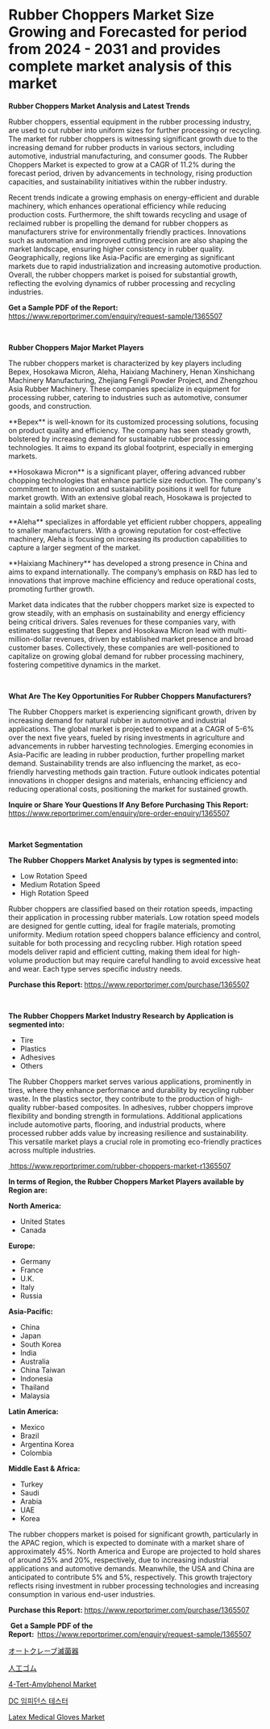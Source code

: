 <p><h1>Rubber Choppers Market Size Growing and Forecasted for period from 2024 - 2031 and provides complete market analysis of this market</h1></p><p><strong>Rubber Choppers Market Analysis and Latest Trends</strong></p>
<p><p>Rubber choppers, essential equipment in the rubber processing industry, are used to cut rubber into uniform sizes for further processing or recycling. The market for rubber choppers is witnessing significant growth due to the increasing demand for rubber products in various sectors, including automotive, industrial manufacturing, and consumer goods. The Rubber Choppers Market is expected to grow at a CAGR of 11.2% during the forecast period, driven by advancements in technology, rising production capacities, and sustainability initiatives within the rubber industry.</p><p>Recent trends indicate a growing emphasis on energy-efficient and durable machinery, which enhances operational efficiency while reducing production costs. Furthermore, the shift towards recycling and usage of reclaimed rubber is propelling the demand for rubber choppers as manufacturers strive for environmentally friendly practices. Innovations such as automation and improved cutting precision are also shaping the market landscape, ensuring higher consistency in rubber quality. Geographically, regions like Asia-Pacific are emerging as significant markets due to rapid industrialization and increasing automotive production. Overall, the rubber choppers market is poised for substantial growth, reflecting the evolving dynamics of rubber processing and recycling industries.</p></p>
<p><strong>Get a Sample PDF of the Report:&nbsp;</strong> <a href="https://www.reportprimer.com/enquiry/request-sample/1365507">https://www.reportprimer.com/enquiry/request-sample/1365507</a></p>
<p>&nbsp;</p>
<p><strong>Rubber Choppers Major Market Players</strong></p>
<p><p>The rubber choppers market is characterized by key players including Bepex, Hosokawa Micron, Aleha, Haixiang Machinery, Henan Xinshichang Machinery Manufacturing, Zhejiang Fengli Powder Project, and Zhengzhou Asia Rubber Machinery. These companies specialize in equipment for processing rubber, catering to industries such as automotive, consumer goods, and construction.</p><p>**Bepex** is well-known for its customized processing solutions, focusing on product quality and efficiency. The company has seen steady growth, bolstered by increasing demand for sustainable rubber processing technologies. It aims to expand its global footprint, especially in emerging markets.</p><p>**Hosokawa Micron** is a significant player, offering advanced rubber chopping technologies that enhance particle size reduction. The company's commitment to innovation and sustainability positions it well for future market growth. With an extensive global reach, Hosokawa is projected to maintain a solid market share.</p><p>**Aleha** specializes in affordable yet efficient rubber choppers, appealing to smaller manufacturers. With a growing reputation for cost-effective machinery, Aleha is focusing on increasing its production capabilities to capture a larger segment of the market.</p><p>**Haixiang Machinery** has developed a strong presence in China and aims to expand internationally. The company’s emphasis on R&D has led to innovations that improve machine efficiency and reduce operational costs, promoting further growth.</p><p>Market data indicates that the rubber choppers market size is expected to grow steadily, with an emphasis on sustainability and energy efficiency being critical drivers. Sales revenues for these companies vary, with estimates suggesting that Bepex and Hosokawa Micron lead with multi-million-dollar revenues, driven by established market presence and broad customer bases. Collectively, these companies are well-positioned to capitalize on growing global demand for rubber processing machinery, fostering competitive dynamics in the market.</p></p>
<p>&nbsp;</p>
<p><strong>What Are The Key Opportunities For Rubber Choppers Manufacturers?</strong></p>
<p><p>The Rubber Choppers market is experiencing significant growth, driven by increasing demand for natural rubber in automotive and industrial applications. The global market is projected to expand at a CAGR of 5-6% over the next five years, fueled by rising investments in agriculture and advancements in rubber harvesting technologies. Emerging economies in Asia-Pacific are leading in rubber production, further propelling market demand. Sustainability trends are also influencing the market, as eco-friendly harvesting methods gain traction. Future outlook indicates potential innovations in chopper designs and materials, enhancing efficiency and reducing operational costs, positioning the market for sustained growth.</p></p>
<p><strong>Inquire or Share Your Questions If Any Before Purchasing This Report:</strong> <a href="https://www.reportprimer.com/enquiry/pre-order-enquiry/1365507">https://www.reportprimer.com/enquiry/pre-order-enquiry/1365507</a></p>
<p>&nbsp;</p>
<p><strong>Market Segmentation</strong></p>
<p><strong>The Rubber Choppers Market Analysis by types is segmented into:</strong></p>
<p><ul><li>Low Rotation Speed</li><li>Medium Rotation Speed</li><li>High Rotation Speed</li></ul></p>
<p><p>Rubber choppers are classified based on their rotation speeds, impacting their application in processing rubber materials. Low rotation speed models are designed for gentle cutting, ideal for fragile materials, promoting uniformity. Medium rotation speed choppers balance efficiency and control, suitable for both processing and recycling rubber. High rotation speed models deliver rapid and efficient cutting, making them ideal for high-volume production but may require careful handling to avoid excessive heat and wear. Each type serves specific industry needs.</p></p>
<p><strong>Purchase this Report:&nbsp;</strong><a href="https://www.reportprimer.com/purchase/1365507">https://www.reportprimer.com/purchase/1365507</a></p>
<p>&nbsp;</p>
<p><strong>The Rubber Choppers Market Industry Research by Application is segmented into:</strong></p>
<p><ul><li>Tire</li><li>Plastics</li><li>Adhesives</li><li>Others</li></ul></p>
<p><p>The Rubber Choppers market serves various applications, prominently in tires, where they enhance performance and durability by recycling rubber waste. In the plastics sector, they contribute to the production of high-quality rubber-based composites. In adhesives, rubber choppers improve flexibility and bonding strength in formulations. Additional applications include automotive parts, flooring, and industrial products, where processed rubber adds value by increasing resilience and sustainability. This versatile market plays a crucial role in promoting eco-friendly practices across multiple industries.</p></p>
<p><a href="https://www.reportprimer.com/rubber-choppers-market-r1365507">&nbsp;https://www.reportprimer.com/rubber-choppers-market-r1365507</a></p>
<p><strong>In terms of Region, the Rubber Choppers Market Players available by Region are:</strong></p>
<p>
    <p> <strong> North America: </strong>
        <ul>
            <li>United States</li>
            <li>Canada</li>
        </ul>
        </p> 
    <p> <strong> Europe: </strong>
        <ul>
            <li>Germany</li>
            <li>France</li>
            <li>U.K.</li>
            <li>Italy</li>
            <li>Russia</li>
        </ul>
        </p> 
    <p> <strong> Asia-Pacific: </strong>
        <ul>
            <li>China</li>
            <li>Japan</li>
            <li>South Korea</li>
            <li>India</li>
            <li>Australia</li>
            <li>China Taiwan</li>
            <li>Indonesia</li>
            <li>Thailand</li>
            <li>Malaysia</li>
        </ul>
        </p> 
    <p> <strong> Latin America: </strong>
        <ul>
            <li>Mexico</li>
            <li>Brazil</li>
            <li>Argentina Korea</li>
            <li>Colombia</li>
        </ul>
        </p> 
    <p> <strong> Middle East & Africa: </strong>
        <ul>
            <li>Turkey</li>
            <li>Saudi</li>
            <li>Arabia</li>
            <li>UAE</li>
            <li>Korea</li>
        </ul>
    </p>
    </p>
<p><p>The rubber choppers market is poised for significant growth, particularly in the APAC region, which is expected to dominate with a market share of approximately 45%. North America and Europe are projected to hold shares of around 25% and 20%, respectively, due to increasing industrial applications and automotive demands. Meanwhile, the USA and China are anticipated to contribute 5% and 5%, respectively. This growth trajectory reflects rising investment in rubber processing technologies and increasing consumption in various end-user industries.</p></p>
<p><strong>Purchase this Report: </strong><a href="https://www.reportprimer.com/purchase/1365507">https://www.reportprimer.com/purchase/1365507</a></p>
<p>&nbsp;<strong>Get a Sample PDF of the Report:&nbsp;&nbsp;</strong><a href="https://www.reportprimer.com/enquiry/request-sample/1365507">https://www.reportprimer.com/enquiry/request-sample/1365507</a></p>
<p><strong></strong></p>
<p><p><a href="https://medium.com/@qyzhmeiu47/%E3%82%AA%E3%83%BC%E3%83%88%E3%82%AF%E3%83%AC%E3%83%BC%E3%83%96%E6%BB%85%E8%8F%8C%E5%99%A8%E5%B8%82%E5%A0%B4%E3%81%AE%E8%A6%8F%E6%A8%A1-%E3%82%B7%E3%82%A7%E3%82%A2%E3%81%8A%E3%82%88%E3%81%B3%E5%8B%95%E5%90%91%E5%88%86%E6%9E%90%E3%83%AC%E3%83%9D%E3%83%BC%E3%83%88-%E8%A3%BD%E5%93%81%E5%88%A5-%E5%9E%82%E7%9B%B4%E5%9E%8B-%E6%B0%B4%E5%B9%B3%E5%9E%8B-%E3%83%99%E3%83%B3%E3%83%81%E3%83%88%E3%83%83%E3%83%97%E5%9E%8B-%E3%81%9D%E3%81%AE%E4%BB%96-%E3%81%8A%E3%82%88%E3%81%B3%E3%82%BB%E3%82%B0%E3%83%A1%E3%83%B3%E3%83%88%E4%BA%88%E6%B8%AC-2024%E5%B9%B4-2031%E5%B9%B4-58c710a2f6ee?postPublishedType=repub">オートクレーブ滅菌器</a></p><p><a href="https://medium.com/@qyzhmeiu47/%E3%82%B0%E3%83%AD%E3%83%BC%E3%83%90%E3%83%AB%E4%BA%BA%E5%B7%A5%E3%82%B4%E3%83%A0%E5%B8%82%E5%A0%B4%E3%81%AB%E9%96%A2%E3%81%99%E3%82%8B%E6%88%A6%E7%95%A5%E7%9A%84%E5%B8%82%E5%A0%B4%E3%82%A4%E3%83%B3%E3%82%B5%E3%82%A4%E3%83%88-2024%E5%B9%B4-2031%E5%B9%B4-90b3fa1b1c62?postPublishedType=repub">人工ゴム</a></p><p><a href="https://issuu.com/reportprime-2/docs/4-tert-amylphenol-market-size-2030._bece1807384c2d">4-Tert-Amylphenol Market</a></p><p><a href="https://medium.com/@iarhbiqv81/%EC%8B%9C%EC%9E%A5-%EB%A6%AC%EB%8D%94%EC%99%80-%ED%9B%84%EB%B0%9C%EC%A3%BC%EC%9E%90-%EA%B8%80%EB%A1%9C%EB%B2%8C-dc-%EC%9E%84%ED%94%BC%EB%8D%98%EC%8A%A4-%ED%85%8C%EC%8A%A4%ED%84%B0-%EC%8B%9C%EC%9E%A5-%EB%8F%99%ED%96%A5-%EB%B0%8F-%EC%A0%84%EB%A7%9D-2024-2031-cc09a3058080?postPublishedType=repub">DC 임피던스 테스터</a></p><p><a href="https://www.linkedin.com/pulse/global-latex-medical-gloves-market-exploring-share-trends-zp7ie?trackingId=B9YyAXMsSu2H%2Fc6Njp5dIw%3D%3D">Latex Medical Gloves Market</a></p></p>